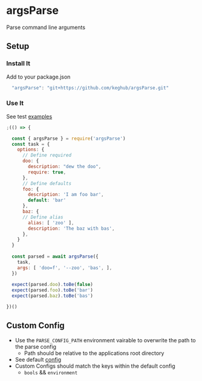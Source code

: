 # argsParse
Parse command line arguments

## Setup

### Install It
Add to your package.json

  ```js
    "argsParse": "git+https://github.com/keghub/argsParse.git"
  ```

### Use It
See test [examples](https://github.com/keghub/argsParse/blob/master/__tests__/argsParse.js)

```js
;(() => {

  const { argsParse } = require('argsParse')
  const task = {
    options: {
      // Define required
      doo: {
        description: "dew the doo",
        require: true,
      },
      // Define defaults
      foo: {
        description: 'I am foo bar',
        default: 'bar'
      },
      baz: {
      // Define alias
        alias: [ 'zoo' ],
        description: 'The baz with bas',
      },
    }
  }
  
  const parsed = await argsParse({
    task,
    args: [ 'doo=f', '--zoo', 'bas', ],
  })
  
  expect(parsed.doo).toBe(false)
  expect(parsed.foo).toBe('bar')
  expect(parsed.baz).toBe('bas')

})()

```

## Custom Config
* Use the `PARSE_CONFIG_PATH` environment vairable to overwrite the path to the parse config
  * Path should be relative to the applications root directory
* See default [config](https://github.com/keghub/argsParse/blob/master/configs/parse.config.js)
* Custom Configs should match the keys within the default config
  * `bools` && `environment`
